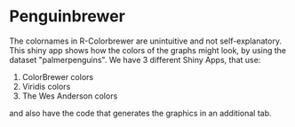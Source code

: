 # Penguinbrewer
The colornames in R-Colorbrewer are unintuitive and not self-explanatory. This shiny app shows how the colors of the graphs might look, by using the dataset "palmerpenguins".
We have 3 different Shiny Apps, that use:

1. ColorBrewer colors
2. Viridis colors
3. The Wes Anderson colors

and also have the code that generates the graphics in an additional tab.
